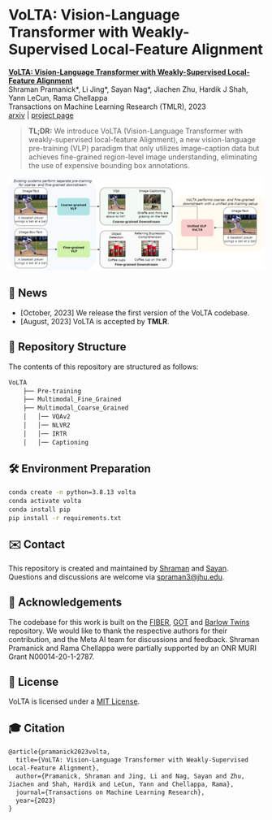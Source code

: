# VoLTA: Vision-Language Transformer with Weakly-Supervised Local-Feature Alignment

[**VoLTA: Vision-Language Transformer with Weakly-Supervised Local-Feature Alignment**]()                                     
Shraman Pramanick*, Li Jing*, Sayan Nag*, Jiachen Zhu, Hardik J Shah, Yann LeCun, Rama Chellappa                
Transactions on Machine Learning Research (TMLR), 2023     
[arxiv](https://arxiv.org/abs/2210.04135) | [project page](https://shramanpramanick.github.io/VoLTA/)

> **TL;DR:** We introduce VoLTA (Vision-Language Transformer with weakly-supervised local-feature Alignment), a new vision-language pre-training (VLP) paradigm that only utilizes image-caption data but achieves fine-grained region-level image understanding, eliminating the use of expensive bounding box annotations.

<img src="/Figures/VoLTA_overview.png" alt="VoLTA" width="820" />

## 📢 News

- [October, 2023] We release the first version of the VoLTA codebase.
- [August, 2023] VoLTA is accepted by **TMLR**.

## 📁 Repository Structure

The contents of this repository are structured as follows:

```bash
VoLTA
    ├── Pre-training
    ├── Multimodal_Fine_Grained
    ├── Multimodal_Coarse_Grained
    │   │── VQAv2
    │   │── NLVR2
    │   │── IRTR
    │   │── Captioning
```

## 🛠️ Environment Preparation

```bash
conda create -n python=3.8.13 volta
conda activate volta
conda install pip
pip install -r requirements.txt
```

## ✉️ Contact
This repository is created and maintained by [Shraman](https://shramanpramanick.github.io/) and [Sayan](https://sayannag.github.io/). Questions and discussions are welcome via spraman3@jhu.edu.

## 🙏 Acknowledgements

The codebase for this work is built on the [FIBER](https://github.com/microsoft/FIBER), [GOT](https://github.com/LiqunChen0606/Graph-Optimal-Transport) and [Barlow Twins](https://github.com/facebookresearch/barlowtwins) repository. We would like to thank the respective authors for their contribution, and the Meta AI team for discussions and feedback. Shraman Pramanick and Rama Chellappa were partially supported by an ONR MURI Grant N00014-20-1-2787.

## 📄 License
VoLTA is licensed under a [MIT License](./LICENSE).

## 🎓 Citation

```
@article{pramanick2023volta,
  title={VoLTA: Vision-Language Transformer with Weakly-Supervised Local-Feature Alignment},
  author={Pramanick, Shraman and Jing, Li and Nag, Sayan and Zhu, Jiachen and Shah, Hardik and LeCun, Yann and Chellappa, Rama},
  journal={Transactions on Machine Learning Research},
  year={2023}
}
```

